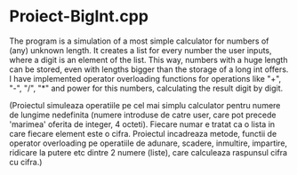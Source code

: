 # Proiect-BigInt.cpp
The program is a simulation of a most simple calculator for numbers of (any) unknown length. It creates a list for every number the user inputs, where a digit is an element of the list. This way, numbers with a huge length can be stored, even with lengths bigger than the storage of a long int offers. I have implemented operator overloading functions for operations like "+", "-", "/", "*" and power for this numbers, calculating the result digit by digit.

(Proiectul simuleaza operatiile pe cel mai simplu calculator pentru numere de lungime nedefinita (numere introduse de catre user, care pot precede 'marimea' oferita de integer, 4 octeti). Fiecare numar e tratat ca o lista in care fiecare element este o cifra. Proiectul incadreaza metode, functii de operator overloading pe operatiile de adunare, scadere, inmultire, impartire, ridicare la putere etc dintre 2 numere (liste), care calculeaza raspunsul cifra cu cifra.)
